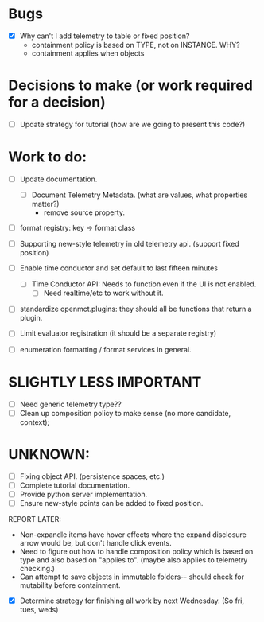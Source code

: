 
# Bugs
* [X] Why can't I add telemetry to table or fixed position?
    * containment policy is based on TYPE, not on INSTANCE.  WHY?
    * containment applies when objects

# Decisions to make (or work required for a decision)
* [ ] Update strategy for tutorial (how are we going to present this code?)


# Work to do:
* [ ] Update documentation.
  * [ ] Document Telemetry Metadata. (what are values, what properties matter?)
    * remove source property.
* [ ] format registry: key -> format class

* [ ] Supporting new-style telemetry in old telemetry api. (support fixed position)
* [ ] Enable time conductor and set default to last fifteen minutes
  * [ ] Time Conductor API: Needs to function even if the UI is not enabled.
    * [ ] Need realtime/etc to work without it.
* [ ] standardize openmct.plugins: they should all be functions that return a plugin.
* [ ] Limit evaluator registration (it should be a separate registry)
* [ ] enumeration formatting / format services in general.

# SLIGHTLY LESS IMPORTANT
* [ ] Need generic telemetry type??
* [ ] Clean up composition policy to make sense (no more candidate, context);

# UNKNOWN:

* [ ] Fixing object API. (persistence spaces, etc.)
* [ ] Complete tutorial documentation.
* [ ] Provide python server implementation.
* [ ] Ensure new-style points can be added to fixed position.

REPORT LATER:
* Non-expandle items have hover effects where the expand disclosure arrow would be, but don't handle click events.
* Need to figure out how to handle composition policy which is based on type
and also based on "applies to".  (maybe also applies to telemetry checking.)
* Can attempt to save objects in immutable folders-- should check for mutability before containment.




* [X] Determine strategy for finishing all work by next Wednesday. (So fri, tues, weds)  



<!-- change type.cssclass to type.cssClass -->
